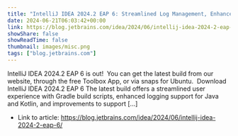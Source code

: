 ```yaml
---
title: "IntelliJ IDEA 2024.2 EAP 6: Streamlined Log Management, Enhanced Gradle Build Script Experience, and More"
date: 2024-06-21T06:03:42+00:00
link: https://blog.jetbrains.com/idea/2024/06/intellij-idea-2024-2-eap-6/
showShare: false
showReadTime: false
thumbnail: images/misc.png
tags: ["blog.jetbrains.com"]
---
```

IntelliJ IDEA 2024.2 EAP 6 is out!  You can get the latest build from our website, through the free Toolbox App, or via snaps for Ubuntu.  Download IntelliJ IDEA 2024.2 EAP 6 The latest build offers a streamlined user experience with Gradle build scripts, enhanced logging support for Java and Kotlin, and improvements to support […]

- Link to article: https://blog.jetbrains.com/idea/2024/06/intellij-idea-2024-2-eap-6/